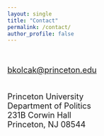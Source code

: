 ```yaml
---
layout: single
title: "Contact"
permalink: /contact/
author_profile: false
---
```


<br/>
<font size="4">

bkolcak@princeton.edu <br><br>

Princeton University <br>
Department of Politics <br>
231B Corwin Hall<br>
Princeton, NJ 08544<br>

<br><br>
